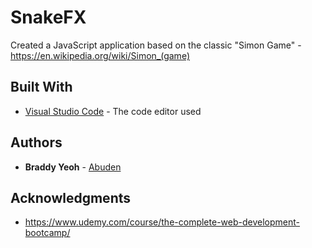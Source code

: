 # SnakeFX

Created a JavaScript application based on the classic "Simon Game" - https://en.wikipedia.org/wiki/Simon_(game)

## Built With

* [Visual Studio Code](https://code.visualstudio.com) - The code editor used

## Authors

* **Braddy Yeoh** - [Abuden](https://github.com/Abuden)

## Acknowledgments

* https://www.udemy.com/course/the-complete-web-development-bootcamp/
